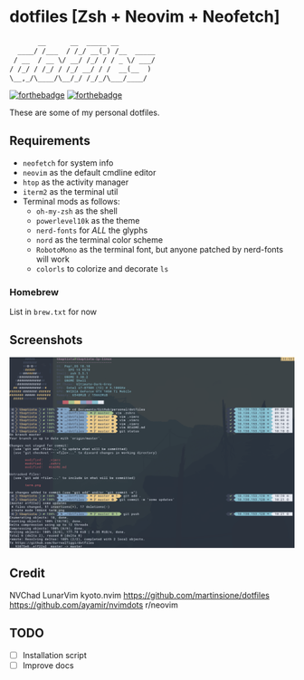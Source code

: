 # dotfiles [Zsh + Neovim + Neofetch]

```
       __      __  _____ __
  ____/ /___  / /_/ __(_) /__  _____
 / __  / __ \/ __/ /_/ / / _ \/ ___/
/ /_/ / /_/ / /_/ __/ / /  __(__  )
\__,_/\____/\__/_/ /_/_/\___/____/

```
[![forthebadge](https://forthebadge.com/images/badges/60-percent-of-the-time-works-every-time.svg)](https://forthebadge.com)
[![forthebadge](https://forthebadge.com/images/badges/built-with-love.svg)](https://forthebadge.com)
</div>

These are some of my personal dotfiles.

## Requirements

- `neofetch`  for system info
- `neovim` as the default cmdline editor
- `htop` as the activity manager
- `iterm2` as the terminal util
- Terminal mods as follows:
  - `oh-my-zsh` as the shell
  - `powerlevel10k` as the theme
  - `nerd-fonts` for *ALL* the glyphs
  - `nord` as the terminal color scheme
  - `RobotoMono` as the terminal font, but anyone patched by nerd-fonts will work
  - `colorls` to colorize and decorate `ls`

### Homebrew

List in `brew.txt` for now

## Screenshots

![alt text](https://raw.githubusercontent.com/SurrealTiggi/dotfiles/master/term.png)

## Credit
NVChad
LunarVim
kyoto.nvim
https://github.com/martinsione/dotfiles
https://github.com/ayamir/nvimdots
r/neovim

## TODO

- [ ] Installation script
- [ ] Improve docs
